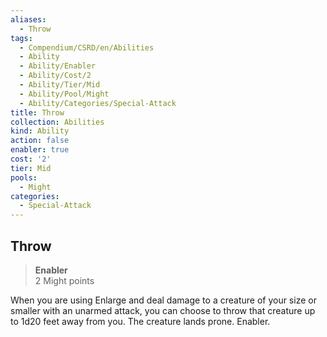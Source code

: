 ```yaml
---
aliases:
  - Throw
tags:
  - Compendium/CSRD/en/Abilities
  - Ability
  - Ability/Enabler
  - Ability/Cost/2
  - Ability/Tier/Mid
  - Ability/Pool/Might
  - Ability/Categories/Special-Attack
title: Throw
collection: Abilities
kind: Ability
action: false
enabler: true
cost: '2'
tier: Mid
pools:
  - Might
categories:
  - Special-Attack
---
```

## Throw  
>**Enabler**  
>2 Might points
  
When you are using Enlarge and deal damage to a creature of your size or smaller with an unarmed attack, you can choose to throw that creature up to 1d20 feet away from you. The creature lands prone. Enabler.